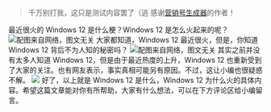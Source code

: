 > 千万别打我，这只是测试内容罢了（逃
> 感谢[营销号生成器](https://toolwa.com/yxh/)的作者！

最近很火的 Windows 12 是什么梗？Windows 12 是怎么火起来的呢？
![](https://picsum.photos/500/300?random=0 "配图来自网络，图文无关")
大家都知道，Windows 12 最近很火，但是，你知道 Windows 12 背后不为人知的秘密吗？
![](https://picsum.photos/500/300?random=1 "配图来自网络，图文无关")
其实之前并没有太多人知道 Windows 12，但是由于最近热度的上升，Windows 12 也重新受到了大家的关注。也有网友表示，事实真相可能另有原因。不过，这让小编也很疑惑不解。
![](https://picsum.photos/500/300?random=2"配图来自网络，图文无关")
好了，以上就是 Windows 12 是什么，Windows 12 为什么火的具体内容。希望这篇文章能对你有所帮助，大家有什么想法，可以在下方评论区给小编留言。